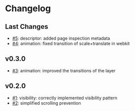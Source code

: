 # Changelog

## Last Changes

- [#5](https://github.com/LaxarJS/ax-details-layer-widget/issues/5): descriptor: added page inspection metadata
- [#4](https://github.com/LaxarJS/ax-details-layer-widget/issues/4): animation: fixed transition of scale+translate in webkit


## v0.3.0

- [#3](https://github.com/LaxarJS/ax-details-layer-widget/issues/3): animation: improved the transitions of the layer


## v0.2.0

- [#1](https://github.com/LaxarJS/ax-details-layer-widget/issues/1): visibility: correctly implemented visibility pattern
- [#2](https://github.com/LaxarJS/ax-details-layer-widget/issues/2): simplified scrolling prevention
